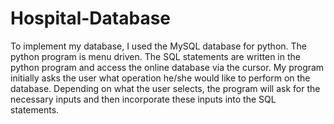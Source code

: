 # Hospital-Database

To implement my database, I used the MySQL database for python. The python program is menu driven. The SQL statements are written in the python program and access the online database via the cursor. My program initially asks the user what operation he/she would like to perform on the database. Depending on what the user selects, the program will ask for the necessary inputs and then incorporate these inputs into the SQL statements.
